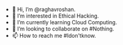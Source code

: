 - 👋 Hi, I’m @raghavroshan.
- 👀 I’m interested in Ethical Hacking.
- 🌱 I’m currently learning Cloud Computing.
- 💞️ I’m looking to collaborate on #Nothing.
- 📫 How to reach me #Idon'tknow.

<!---
raghavroshan/raghavroshan is a ✨ special ✨ repository because its `README.md` (this file) appears on your GitHub profile.
You can click the Preview link to take a look at your changes.
--->
